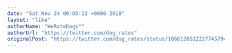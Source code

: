```yaml
---
date: "Sat Nov 24 00:05:12 +0000 2018"
layout: "like"
authorName: "WeRateDogs™"
authorUrl: "https://twitter.com/dog_rates"
originalPost: "https://twitter.com/dog_rates/status/1066120512227745794"
---
```

